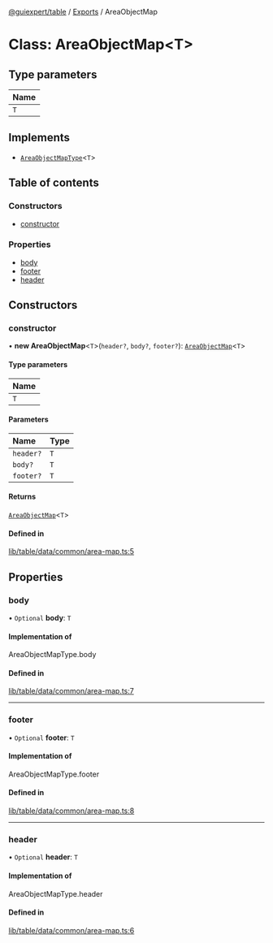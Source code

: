 [@guiexpert/table](../README.md) / [Exports](../modules.md) / AreaObjectMap

# Class: AreaObjectMap\<T\>

## Type parameters

| Name |
| :------ |
| `T` |

## Implements

- [`AreaObjectMapType`](../modules.md#areaobjectmaptype)\<`T`\>

## Table of contents

### Constructors

- [constructor](AreaObjectMap.md#constructor)

### Properties

- [body](AreaObjectMap.md#body)
- [footer](AreaObjectMap.md#footer)
- [header](AreaObjectMap.md#header)

## Constructors

### constructor

• **new AreaObjectMap**\<`T`\>(`header?`, `body?`, `footer?`): [`AreaObjectMap`](AreaObjectMap.md)\<`T`\>

#### Type parameters

| Name |
| :------ |
| `T` |

#### Parameters

| Name | Type |
| :------ | :------ |
| `header?` | `T` |
| `body?` | `T` |
| `footer?` | `T` |

#### Returns

[`AreaObjectMap`](AreaObjectMap.md)\<`T`\>

#### Defined in

[lib/table/data/common/area-map.ts:5](https://github.com/guiexperttable/ge-table/blob/a7cb25d/libs/table/src/lib/table/data/common/area-map.ts#L5)

## Properties

### body

• `Optional` **body**: `T`

#### Implementation of

AreaObjectMapType.body

#### Defined in

[lib/table/data/common/area-map.ts:7](https://github.com/guiexperttable/ge-table/blob/a7cb25d/libs/table/src/lib/table/data/common/area-map.ts#L7)

___

### footer

• `Optional` **footer**: `T`

#### Implementation of

AreaObjectMapType.footer

#### Defined in

[lib/table/data/common/area-map.ts:8](https://github.com/guiexperttable/ge-table/blob/a7cb25d/libs/table/src/lib/table/data/common/area-map.ts#L8)

___

### header

• `Optional` **header**: `T`

#### Implementation of

AreaObjectMapType.header

#### Defined in

[lib/table/data/common/area-map.ts:6](https://github.com/guiexperttable/ge-table/blob/a7cb25d/libs/table/src/lib/table/data/common/area-map.ts#L6)
